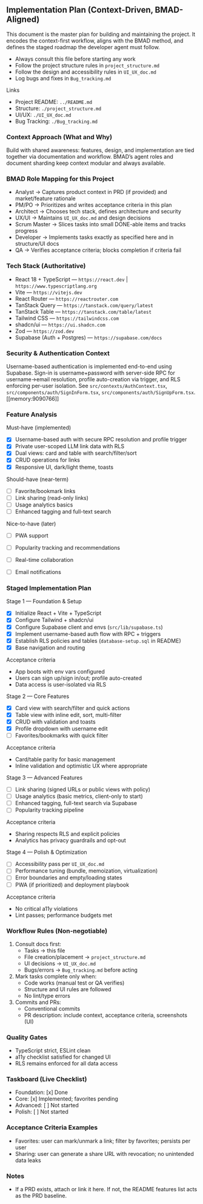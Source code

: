 ## Implementation Plan (Context-Driven, BMAD-Aligned)

This document is the master plan for building and maintaining the project. It encodes the context-first workflow, aligns with the BMAD method, and defines the staged roadmap the developer agent must follow.

- Always consult this file before starting any work
- Follow the project structure rules in `project_structure.md`
- Follow the design and accessibility rules in `UI_UX_doc.md`
- Log bugs and fixes in `Bug_tracking.md`

Links
- Project README: `../README.md`
- Structure: `./project_structure.md`
- UI/UX: `./UI_UX_doc.md`
- Bug Tracking: `./Bug_tracking.md`


### Context Approach (What and Why)
Build with shared awareness: features, design, and implementation are tied together via documentation and workflow. BMAD’s agent roles and document sharding keep context modular and always available.


### BMAD Role Mapping for this Project
- Analyst → Captures product context in PRD (if provided) and market/feature rationale
- PM/PO → Prioritizes and writes acceptance criteria in this plan
- Architect → Chooses tech stack, defines architecture and security
- UX/UI → Maintains `UI_UX_doc.md` and design decisions
- Scrum Master → Slices tasks into small DONE-able items and tracks progress
- Developer → Implements tasks exactly as specified here and in structure/UI docs
- QA → Verifies acceptance criteria; blocks completion if criteria fail


### Tech Stack (Authoritative)
- React 18 + TypeScript — `https://react.dev` | `https://www.typescriptlang.org`
- Vite — `https://vitejs.dev`
- React Router — `https://reactrouter.com`
- TanStack Query — `https://tanstack.com/query/latest`
- TanStack Table — `https://tanstack.com/table/latest`
- Tailwind CSS — `https://tailwindcss.com`
- shadcn/ui — `https://ui.shadcn.com`
- Zod — `https://zod.dev`
- Supabase (Auth + Postgres) — `https://supabase.com/docs`


### Security & Authentication Context
Username-based authentication is implemented end-to-end using Supabase. Sign-in is username+password with server-side RPC for username→email resolution, profile auto-creation via trigger, and RLS enforcing per-user isolation. See `src/contexts/AuthContext.tsx`, `src/components/auth/SignInForm.tsx`, `src/components/auth/SignUpForm.tsx`. [[memory:9090766]]


### Feature Analysis
Must-have (implemented)
- [x] Username-based auth with secure RPC resolution and profile trigger
- [x] Private user-scoped LLM link data with RLS
- [x] Dual views: card and table with search/filter/sort
- [x] CRUD operations for links
- [x] Responsive UI, dark/light theme, toasts

Should-have (near-term)
- [ ] Favorite/bookmark links
- [ ] Link sharing (read-only links)
- [ ] Usage analytics basics
- [ ] Enhanced tagging and full-text search

Nice-to-have (later)
- [ ] PWA support
- [ ] Popularity tracking and recommendations
- [ ] Real-time collaboration
- [ ] Email notifications


### Staged Implementation Plan

Stage 1 — Foundation & Setup
- [x] Initialize React + Vite + TypeScript
- [x] Configure Tailwind + shadcn/ui
- [x] Configure Supabase client and envs (`src/lib/supabase.ts`)
- [x] Implement username-based auth flow with RPC + triggers
- [x] Establish RLS policies and tables (`database-setup.sql` in README)
- [x] Base navigation and routing

Acceptance criteria
- App boots with env vars configured
- Users can sign up/sign in/out; profile auto-created
- Data access is user-isolated via RLS


Stage 2 — Core Features
- [x] Card view with search/filter and quick actions
- [x] Table view with inline edit, sort, multi-filter
- [x] CRUD with validation and toasts
- [x] Profile dropdown with username edit
- [ ] Favorites/bookmarks with quick filter

Acceptance criteria
- Card/table parity for basic management
- Inline validation and optimistic UX where appropriate


Stage 3 — Advanced Features
- [ ] Link sharing (signed URLs or public views with policy)
- [ ] Usage analytics (basic metrics, client-only to start)
- [ ] Enhanced tagging, full-text search via Supabase
- [ ] Popularity tracking pipeline

Acceptance criteria
- Sharing respects RLS and explicit policies
- Analytics has privacy guardrails and opt-out


Stage 4 — Polish & Optimization
- [ ] Accessibility pass per `UI_UX_doc.md`
- [ ] Performance tuning (bundle, memoization, virtualization)
- [ ] Error boundaries and empty/loading states
- [ ] PWA (if prioritized) and deployment playbook

Acceptance criteria
- No critical a11y violations
- Lint passes; performance budgets met


### Workflow Rules (Non-negotiable)
1) Consult docs first:
   - Tasks → this file
   - File creation/placement → `project_structure.md`
   - UI decisions → `UI_UX_doc.md`
   - Bugs/errors → `Bug_tracking.md` before acting
2) Mark tasks complete only when:
   - Code works (manual test or QA verifies)
   - Structure and UI rules are followed
   - No lint/type errors
3) Commits and PRs:
   - Conventional commits
   - PR description: include context, acceptance criteria, screenshots (UI)


### Quality Gates
- TypeScript strict, ESLint clean
- a11y checklist satisfied for changed UI
- RLS remains enforced for all data access


### Taskboard (Live Checklist)
- Foundation: [x] Done
- Core: [x] Implemented; favorites pending
- Advanced: [ ] Not started
- Polish: [ ] Not started


### Acceptance Criteria Examples
- Favorites: user can mark/unmark a link; filter by favorites; persists per user
- Sharing: user can generate a share URL with revocation; no unintended data leaks


### Notes
- If a PRD exists, attach or link it here. If not, the README features list acts as the PRD baseline.


